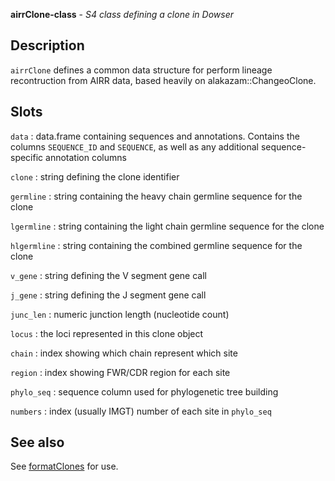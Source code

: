 **airrClone-class** - *S4 class defining a clone in Dowser*

Description
--------------------

`airrClone` defines a common data structure for perform lineage recontruction
from AIRR data, based heavily on alakazam::ChangeoClone.






Slots
-------------------



`data`
:   data.frame containing sequences and annotations. Contains the
columns `SEQUENCE_ID` and `SEQUENCE`, as well as any additional 
sequence-specific annotation columns

`clone`
:   string defining the clone identifier

`germline`
:   string containing the heavy chain germline sequence for the clone

`lgermline`
:   string containing the light chain germline sequence for the clone

`hlgermline`
:   string containing the combined germline sequence for the clone

`v_gene`
:   string defining the V segment gene call

`j_gene`
:   string defining the J segment gene call

`junc_len`
:   numeric junction length (nucleotide count)

`locus`
:   the loci represented in this clone object

`chain`
:   index showing which chain represent which site

`region`
:   index showing FWR/CDR region for each site

`phylo_seq`
:   sequence column used for phylogenetic tree building

`numbers`
:   index (usually IMGT) number of each site in `phylo_seq`




See also
-------------------

See [formatClones](formatClones.md) for use.







